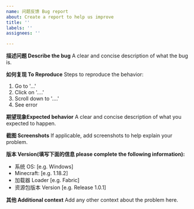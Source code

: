 ```yaml
---
name: 问题反馈 Bug report
about: Create a report to help us improve
title: ''
labels: ''
assignees: ''

---
```


**描述问题 Describe the bug**
A clear and concise description of what the bug is.

**如何复现 To Reproduce**
Steps to reproduce the behavior:
1. Go to '...'
2. Click on '....'
3. Scroll down to '....'
4. See error

**期望现象Expected behavior**
A clear and concise description of what you expected to happen.

**截图 Screenshots**
If applicable, add screenshots to help explain your problem.

**版本 Version(填写下面的信息 please complete the following information):**
 - 系统 OS: [e.g. Windows]
 - Minecraft: [e.g. 1.18.2]
 - 加载器 Loader [e.g. Fabric] 
 - 资源包版本 Version [e.g. Release 1.0.1]

**其他 Additional context**
Add any other context about the problem here.
